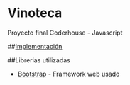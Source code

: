 # Vinoteca
Proyecto final Coderhouse - Javascript

##[Implementación](https://dgfedon.github.io/Vinoteca/)

##Librerias utilizadas
* [Bootstrap](https://getbootstrap.com/docs/4.6/getting-started/introduction/) - Framework web usado
